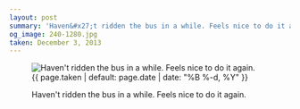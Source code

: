 ```yaml
---
layout: post
summary: 'Haven&#x27;t ridden the bus in a while. Feels nice to do it again.'
og_image: 240-1280.jpg
taken: December 3, 2013
---
```


<figure class="post">
<img alt="Haven't ridden the bus in a while. Feels nice to do it again." sizes="(min-width: 700px) 50vw, calc(100vw - 2rem)" src="{{ site.assets_url }}/240-640.jpg" srcset="{{ site.assets_url }}/240-1280.jpg 1280w, {{ site.assets_url }}/240-960.jpg 960w, {{ site.assets_url }}/240-640.jpg 640w, {{ site.assets_url }}/240-320.jpg 320w"/>
<figcaption>
<time>{{ page.taken | default: page.date | date: "%B %-d, %Y" }}</time>
<p>Haven't ridden the bus in a while. Feels nice to do it again.</p>
</figcaption>
</figure>
